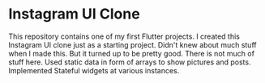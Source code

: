 # Instagram UI Clone

This repository contains one of my first Flutter projects. I created this Instagram UI clone just as a starting project. Didn't knew about much stuff when I made this. But it turned up to be pretty good. There is not much of stuff here. Used static data in form of arrays to show pictures and posts. Implemented Stateful widgets at various instances.

